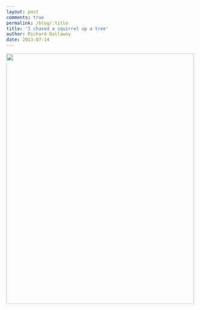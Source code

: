 ```yaml
---
layout: post
comments: true
permalink: /blog/:title
title: 'I chased a squirrel up a tree'
author: Richard Dallaway
date: 2013-07-14
---
```


<div><a href="http://static.skitters.dallaway.com/IMG_20130714_092510.jpg"><img src="http://static.skitters.dallaway.com/IMG_20130714_092510.jpg.500.jpg" width="500" height="667"/></a></div>


  
    

